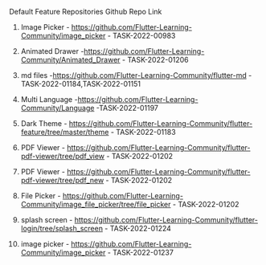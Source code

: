 Default Feature Repositories Github Repo Link

1. Image Picker - https://github.com/Flutter-Learning-Community/image_picker - TASK-2022-00983

2. Animated Drawer -https://github.com/Flutter-Learning-Community/Animated_Drawer - TASK-2022-01206

3. md files -https://github.com/Flutter-Learning-Community/flutter-md -TASK-2022-01184,TASK-2022-01151

4. Multi Language -https://github.com/Flutter-Learning-Community/Language -TASK-2022-01197

5. Dark Theme - https://github.com/Flutter-Learning-Community/flutter-feature/tree/master/theme - TASK-2022-01183

6. PDF Viewer - https://github.com/Flutter-Learning-Community/flutter-pdf-viewer/tree/pdf_view - TASK-2022-01202

7. PDF Viewer - https://github.com/Flutter-Learning-Community/flutter-pdf-viewer/tree/pdf_new - TASK-2022-01202

8. File Picker - https://github.com/Flutter-Learning-Community/image_file_picker/tree/file_picker - TASK-2022-01202

9. splash screen - https://github.com/Flutter-Learning-Community/flutter-login/tree/splash_screen   -  TASK-2022-01224

10. image picker - https://github.com/Flutter-Learning-Community/image_picker -  TASK-2022-01237